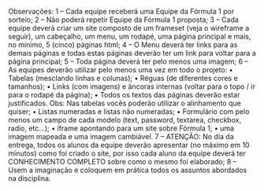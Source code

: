 Observações:
1 – Cada equipe receberá uma Equipe da Fórmula 1 por sorteio;
2 – Não poderá repetir Equipe da Fórmula 1 proposta;
3 – Cada equipe deverá criar um site composto de um frameset (veja o wireframe a seguir), um cabeçalho, um menu, um rodapé, uma página principal e mais, no mínimo, 5 (cinco) páginas html;
4 – O Menu deverá ter links para as demais páginas e todas estas páginas deverão ter um link para voltar para a página principal;
5 – Toda página deverá ter pelo menos uma imagem;
6 – As equipes deverão utilizar pelo menos uma vez em todo o projeto:
• Tabelas (mesclando linhas e colunas);
• Réguas (de diferentes cores e tamanhos);
• Links (com imagens) e âncoras internas (voltar para o topo / ir para
o rodapé da página);
• Todos os textos das páginas deverão estar justificados. Obs: Nas
tabelas vocês poderão utilizar o alinhamento que quiser;
• Listas numeradas e listas não numeradas;
• Formulário com pelo menos um campo de cada modelo (text,
password, textarea, checkbox, radio, etc...);
• iframe apontando para um site sobre Fórmula 1;
• uma imagem mapeada e uma imagem cambiável.
7 – ATENÇÃO: No dia da entrega, todos os alunos da equipe deverão apresentar (no máximo em 10 minutos) como foi criado o site, por isso cada aluno da equipe deverá ter CONHECIMENTO COMPLETO sobre como o mesmo foi elaborado;
8 – Usem a imaginação e coloquem em prática todos os assuntos abordados na disciplina.
